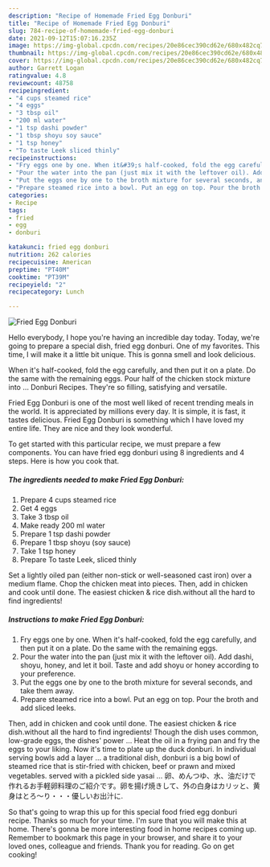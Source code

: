 ```yaml
---
description: "Recipe of Homemade Fried Egg Donburi"
title: "Recipe of Homemade Fried Egg Donburi"
slug: 784-recipe-of-homemade-fried-egg-donburi
date: 2021-09-12T15:07:16.235Z
image: https://img-global.cpcdn.com/recipes/20e86cec390cd62e/680x482cq70/fried-egg-donburi-recipe-main-photo.jpg
thumbnail: https://img-global.cpcdn.com/recipes/20e86cec390cd62e/680x482cq70/fried-egg-donburi-recipe-main-photo.jpg
cover: https://img-global.cpcdn.com/recipes/20e86cec390cd62e/680x482cq70/fried-egg-donburi-recipe-main-photo.jpg
author: Garrett Logan
ratingvalue: 4.8
reviewcount: 48758
recipeingredient:
- "4 cups steamed rice"
- "4 eggs"
- "3 tbsp oil"
- "200 ml water"
- "1 tsp dashi powder"
- "1 tbsp shoyu soy sauce"
- "1 tsp honey"
- "To taste Leek sliced thinly"
recipeinstructions:
- "Fry eggs one by one. When it&#39;s half-cooked, fold the egg carefully, and then put it on a plate. Do the same with the remaining eggs."
- "Pour the water into the pan (just mix it with the leftover oil). Add dashi, shoyu, honey, and let it boil. Taste and add shoyu or honey according to your preference."
- "Put the eggs one by one to the broth mixture for several seconds, and take them away."
- "Prepare steamed rice into a bowl. Put an egg on top. Pour the broth and add sliced leeks."
categories:
- Recipe
tags:
- fried
- egg
- donburi

katakunci: fried egg donburi 
nutrition: 262 calories
recipecuisine: American
preptime: "PT40M"
cooktime: "PT39M"
recipeyield: "2"
recipecategory: Lunch

---
```



![Fried Egg Donburi](https://img-global.cpcdn.com/recipes/20e86cec390cd62e/680x482cq70/fried-egg-donburi-recipe-main-photo.jpg)

Hello everybody, I hope you're having an incredible day today. Today, we're going to prepare a special dish, fried egg donburi. One of my favorites. This time, I will make it a little bit unique. This is gonna smell and look delicious.

When it&#39;s half-cooked, fold the egg carefully, and then put it on a plate. Do the same with the remaining eggs. Pour half of the chicken stock mixture into … Donburi Recipes. They&#39;re so filling, satisfying and versatile.

Fried Egg Donburi is one of the most well liked of recent trending meals in the world. It is appreciated by millions every day. It is simple, it is fast, it tastes delicious. Fried Egg Donburi is something which I have loved my entire life. They are nice and they look wonderful.


To get started with this particular recipe, we must prepare a few components. You can have fried egg donburi using 8 ingredients and 4 steps. Here is how you cook that.

<!--inarticleads1-->

##### The ingredients needed to make Fried Egg Donburi:

1. Prepare 4 cups steamed rice
1. Get 4 eggs
1. Take 3 tbsp oil
1. Make ready 200 ml water
1. Prepare 1 tsp dashi powder
1. Prepare 1 tbsp shoyu (soy sauce)
1. Take 1 tsp honey
1. Prepare To taste Leek, sliced thinly


Set a lightly oiled pan (either non-stick or well-seasoned cast iron) over a medium flame. Chop the chicken meat into pieces. Then, add in chicken and cook until done. The easiest chicken &amp; rice dish.without all the hard to find ingredients! 

<!--inarticleads2-->

##### Instructions to make Fried Egg Donburi:

1. Fry eggs one by one. When it&#39;s half-cooked, fold the egg carefully, and then put it on a plate. Do the same with the remaining eggs.
1. Pour the water into the pan (just mix it with the leftover oil). Add dashi, shoyu, honey, and let it boil. Taste and add shoyu or honey according to your preference.
1. Put the eggs one by one to the broth mixture for several seconds, and take them away.
1. Prepare steamed rice into a bowl. Put an egg on top. Pour the broth and add sliced leeks.


Then, add in chicken and cook until done. The easiest chicken &amp; rice dish.without all the hard to find ingredients! Though the dish uses common, low-grade eggs, the dishes&#39; power … Heat the oil in a frying pan and fry the eggs to your liking. Now it&#39;s time to plate up the duck donburi. In individual serving bowls add a layer … a traditional dish, donburi is a big bowl of steamed rice that is stir-fried with chicken, beef or prawn and mixed vegetables. served with a pickled side yasai … 卵、めんつゆ、水、油だけで作れるお手軽卵料理のご紹介です。卵を揚げ焼きして、外の白身はカリッと、黄身はとろ〜り・・・優しいお出汁に. 

So that's going to wrap this up for this special food fried egg donburi recipe. Thanks so much for your time. I'm sure that you will make this at home. There's gonna be more interesting food in home recipes coming up. Remember to bookmark this page in your browser, and share it to your loved ones, colleague and friends. Thank you for reading. Go on get cooking!
